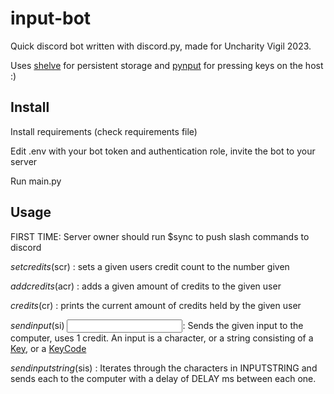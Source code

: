 # input-bot
Quick discord bot written with discord.py, made for Uncharity Vigil 2023.

Uses [shelve](https://docs.python.org/3/library/shelve.html) for persistent storage and [pynput](https://pypi.org/project/pynput/) for pressing keys on the host :)

## Install
Install requirements (check requirements file)

Edit .env with your bot token and authentication role, invite the bot to your server

Run main.py

## Usage
FIRST TIME: Server owner should run $sync to push slash commands to discord

$setcredits ($scr) <USER> <NUMBER>: sets a given users credit count to the number given

$addcredits ($acr) <USER> <NUMBER>: adds a given amount of credits to the given user

$credits ($cr) <USER>: prints the current amount of credits held by the given user

$sendinput ($si) <INPUT>: Sends the given input to the computer, uses 1 credit. An input is a character, or a string consisting of a [Key](https://pynput.readthedocs.io/en/latest/keyboard.html#pynput.keyboard.Key), or a [KeyCode](https://pynput.readthedocs.io/en/latest/_modules/pynput/keyboard/_base.html#KeyCode)

$sendinputstring ($sis) <INPUTSTRING> <DELAY>: Iterates through the characters in INPUTSTRING and sends each to the computer with a delay of DELAY ms between each one.
